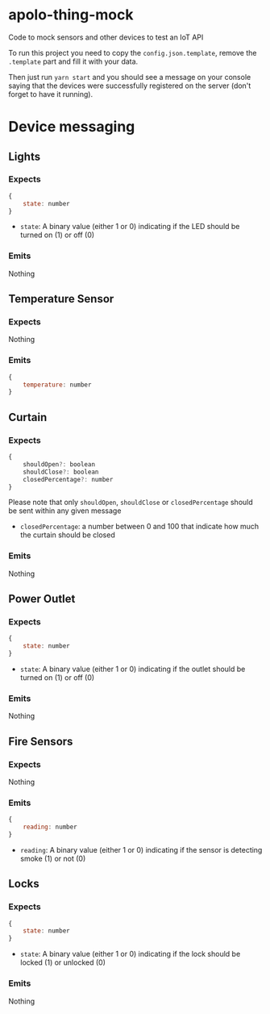 # apolo-thing-mock
Code to mock sensors and other devices to test an IoT API

To run this project you need to copy the `config.json.template`, remove the `.template` part and fill it with your data.

Then just run `yarn start` and you should see a message on your console saying that the devices were successfully registered on the server (don't forget to have it running).

# Device messaging
## Lights
### Expects
```javascript
{
    state: number
}
```

- `state`: A binary value (either 1 or 0) indicating if the LED should be turned on (1) or off (0)

### Emits
Nothing

## Temperature Sensor
### Expects
Nothing

### Emits
```javascript
{
    temperature: number
}
```

## Curtain

### Expects
```javascript
{
    shouldOpen?: boolean
    shouldClose?: boolean
    closedPercentage?: number
}
```
Please note that only `shouldOpen`, `shouldClose` or `closedPercentage` should be sent within any given message

- `closedPercentage`: a number between 0 and 100 that indicate how much the curtain should be closed

### Emits
Nothing

## Power Outlet
### Expects
```javascript
{
    state: number
}
```

- `state`: A binary value (either 1 or 0) indicating if the outlet should be turned on (1) or off (0)

### Emits
Nothing

## Fire Sensors
### Expects
Nothing

### Emits
```javascript
{
    reading: number
}
```

- `reading`: A binary value (either 1 or 0) indicating if the sensor is detecting smoke (1) or not (0)

## Locks
### Expects
```javascript
{
    state: number
}
```

- `state`: A binary value (either 1 or 0) indicating if the lock should be locked (1) or unlocked (0)

### Emits
Nothing